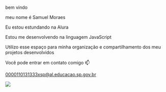 bem vindo 

meu nome é Samuel Moraes

Eu  estou estundando na Alura

Estou me desenvolvendo na linguagem JavaScript

Utilizo esse espaço para minha organização e compartilhamento dos meu projetos desenvolvidos

Você pode entrar em contato comigo 📫

0000110131333xsp@al.educacao.sp.gov.br

![](https://media1.tenor.com/m/64Fh05ntil8AAAAC/v-for-vendetta-explosion.gif)
